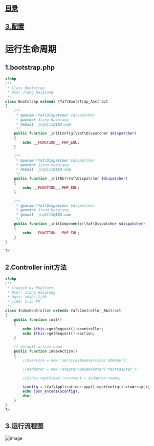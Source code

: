 ## [目录](https://github.com/jhq0113/yafr/blob/master/docs/index.md)

## [3.配置](https://github.com/jhq0113/yafr/blob/master/docs/3.配置.md)

# 运行生命周期

## 1.bootstrap.php
```php
<?php
/**
 * Class Bootstrap
 * User Jiang Haiqiang
 */
class Bootstrap extends \Yaf\Bootstrap_Abstract
{
    /**
     * @param \Yaf\Dispatcher $dispatcher
     * @author Jiang Haiqiang
     * @email  jhq0113@163.com
     */
    public function _initConfig(\Yaf\Dispatcher $dispatcher)
    {
        echo __FUNCTION__.PHP_EOL;
    }

    /**
     * @param \Yaf\Dispatcher $dispatcher
     * @author Jiang Haiqiang
     * @email  jhq0113@163.com
     */
    public function _initDb(\Yaf\Dispatcher $dispatcher)
    {
        echo __FUNCTION__.PHP_EOL;
    }

    /**
     * @param \Yaf\Dispatcher $dispatcher
     * @author Jiang Haiqiang
     * @email  jhq0113@163.com
     */
    public function _initComponents(\Yaf\Dispatcher $dispatcher)
    {
        echo __FUNCTION__.PHP_EOL;
    }
}

?>
```
## 2.Controller init方法

```php
<?php
/**
 * Created by PhpStorm.
 * User: Jiang Haiqiang
 * Date: 2018/12/30
 * Time: 5:35 PM
 */
class IndexController extends Yaf\Controller_Abstract
{
    public function init()
    {
        echo $this->getRequest()->controller;
        echo $this->getRequest()->action;
    }

    // default action name
    public function indexAction()
    {
        //$service = new \service\BaseService('dbName');

        //$adapter = new \adapter\BaseAdapter('testAdapter');

        //$this->getView()->content = $adapter->name;

        $config = \Yaf\Application::app()->getConfig()->toArray();
        echo json_encode($config);
        die;
    }
} 
?>
```

## 3.运行流程图
![image](https://github.com/jhq0113/yafr/blob/master/docs/4.运行流程.png)
